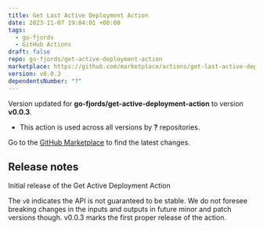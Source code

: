 ```yaml
---
title: Get Last Active Deployment Action
date: 2023-11-07 19:04:01 +00:00
tags:
  - go-fjords
  - GitHub Actions
draft: false
repo: go-fjords/get-active-deployment-action
marketplace: https://github.com/marketplace/actions/get-last-active-deployment-action
version: v0.0.3
dependentsNumber: "?"
---
```



Version updated for **go-fjords/get-active-deployment-action** to version **v0.0.3**.
- This action is used across all versions by **?** repositories.

Go to the [GitHub Marketplace](https://github.com/marketplace/actions/get-last-active-deployment-action) to find the latest changes.

## Release notes

Initial release of the Get Active Deployment Action

The `v0` indicates the API is not guaranteed to be stable. We do not foresee breaking changes in the inputs and outputs in future minor and patch versions though. v0.0.3 marks the first proper release of the action.
